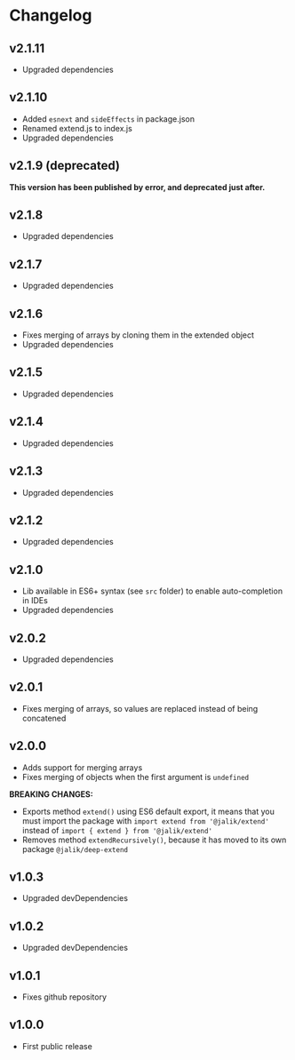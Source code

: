# Changelog

## v2.1.11
- Upgraded dependencies

## v2.1.10
- Added `esnext` and `sideEffects` in package.json
- Renamed extend.js to index.js
- Upgraded dependencies

## v2.1.9 (deprecated)
**This version has been published by error, and deprecated just after.**

## v2.1.8
- Upgraded dependencies

## v2.1.7
- Upgraded dependencies

## v2.1.6
- Fixes merging of arrays by cloning them in the extended object
- Upgraded dependencies

## v2.1.5
- Upgraded dependencies

## v2.1.4
- Upgraded dependencies

## v2.1.3
- Upgraded dependencies

## v2.1.2
- Upgraded dependencies

## v2.1.0
- Lib available in ES6+ syntax (see `src` folder) to enable auto-completion in IDEs
- Upgraded dependencies

## v2.0.2
- Upgraded dependencies

## v2.0.1
- Fixes merging of arrays, so values are replaced instead of being concatened

## v2.0.0
- Adds support for merging arrays
- Fixes merging of objects when the first argument is `undefined`

**BREAKING CHANGES:**
- Exports method `extend()` using ES6 default export, it means that you must import the package with `import extend from '@jalik/extend'` instead of `import { extend } from '@jalik/extend'`
- Removes method `extendRecursively()`, because it has moved to its own package `@jalik/deep-extend`

## v1.0.3
- Upgraded devDependencies

## v1.0.2
- Upgraded devDependencies

## v1.0.1
- Fixes github repository

## v1.0.0
- First public release
